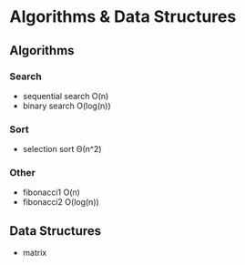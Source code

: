 # Algorithms & Data Structures  

## Algorithms

### Search
- sequential search O(n)
- binary search O(log(n))

### Sort
- selection sort Θ(n^2)

### Other
- fibonacci1 O(n)
- fibonacci2 O(log(n))

## Data Structures
- matrix
